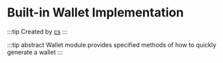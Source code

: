 # Built-in Wallet Implementation

:::tip Created by
[cs](https://github.com/lovelycs)
:::

:::tip abstract
Wallet module provides specified methods of how to quickly generate a wallet
:::
